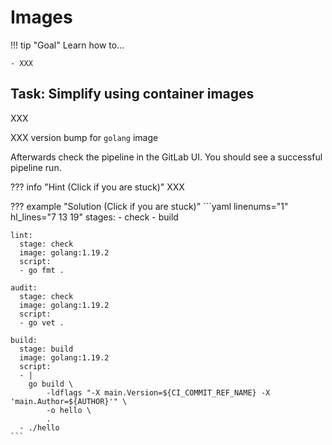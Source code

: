 # Images

!!! tip "Goal"
    Learn how to...

    - XXX

## Task: Simplify using container images

XXX

XXX version bump for `golang` image

Afterwards check the pipeline in the GitLab UI. You should see a successful pipeline run.

??? info "Hint (Click if you are stuck)"
    XXX

??? example "Solution (Click if you are stuck)"
    ```yaml linenums="1" hl_lines="7 13 19"
    stages:
    - check
    - build

    lint:
      stage: check
      image: golang:1.19.2
      script:
      - go fmt .

    audit:
      stage: check
      image: golang:1.19.2
      script:
      - go vet .

    build:
      stage: build
      image: golang:1.19.2
      script:
      - |
        go build \
            -ldflags "-X main.Version=${CI_COMMIT_REF_NAME} -X 'main.Author=${AUTHOR}'" \
            -o hello \
            .
      - ./hello
    ```

